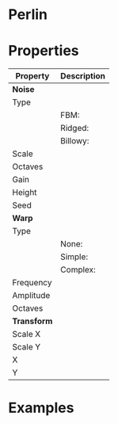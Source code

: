 # Perlin


# Properties


| Property | Description| 
| -------- | -----------|
| **Noise** |  |
| Type |  |
| | FBM: <desc> |
| | Ridged: <desc> |
| | Billowy: <desc> |
| Scale |  |
| Octaves |  |
| Gain |  |
| Height |  |
| Seed |  |
| **Warp** |  |
| Type |  |
| | None: <desc> |
| | Simple: <desc> |
| | Complex: <desc> |
| Frequency |  |
| Amplitude |  |
| Octaves |  |
| **Transform** |  |
| Scale X |  |
| Scale Y |  |
| X |  |
| Y |  |




# Examples
